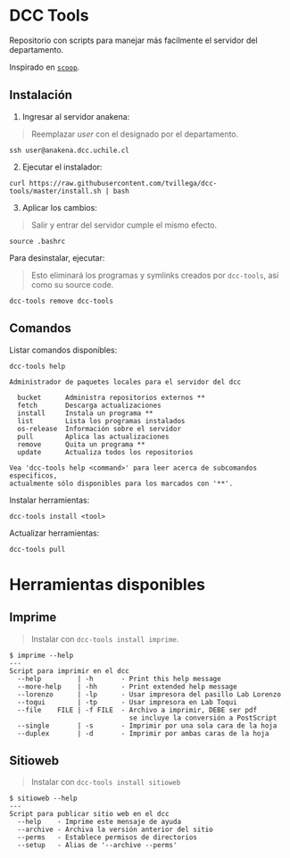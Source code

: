 # DCC Tools

Repositorio con scripts para manejar más facilmente el servidor del departamento.

Inspirado en [`scoop`](https://scoop.sh).

## Instalación

1. Ingresar al servidor anakena:
> Reemplazar *user* con el designado por el departamento.
```
ssh user@anakena.dcc.uchile.cl
```

2. Ejecutar el instalador:
```
curl https://raw.githubusercontent.com/tvillega/dcc-tools/master/install.sh | bash
```

3. Aplicar los cambios:
> Salir y entrar del servidor cumple el mismo efecto.
```
source .bashrc
```

Para desinstalar, ejecutar:
> Esto eliminará los programas y symlinks creados por `dcc-tools`, así como su source code.
```
dcc-tools remove dcc-tools
```

## Comandos

Listar comandos disponibles:
```
dcc-tools help
```
```
Administrador de paquetes locales para el servidor del dcc

  bucket      Administra repositorios externos **
  fetch       Descarga actualizaciones
  install     Instala un programa **
  list        Lista los programas instalados
  os-release  Información sobre el servidor
  pull        Aplica las actualizaciones
  remove      Quita un programa **
  update      Actualiza todos los repositorios

Vea 'dcc-tools help <command>' para leer acerca de subcomandos especificos,
actualmente sólo disponibles para los marcados con '**'.
```

Instalar herramientas:
```
dcc-tools install <tool>
```

Actualizar herramientas:
```
dcc-tools pull
```

# Herramientas disponibles

## Imprime

> Instalar con `dcc-tools install imprime`.

```
$ imprime --help
---
Script para imprimir en el dcc
  --help         | -h       - Print this help message
  --more-help    | -hh      - Print extended help message
  --lorenzo      | -lp      - Usar impresora del pasillo Lab Lorenzo
  --toqui        | -tp      - Usar impresora en Lab Toqui
  --file    FILE | -f FILE  - Archivo a imprimir, DEBE ser pdf
                              se incluye la conversión a PostScript
  --single       | -s       - Imprimir por una sola cara de la hoja
  --duplex       | -d       - Imprimir por ambas caras de la hoja
```

## Sitioweb

> Instalar con `dcc-tools install sitioweb`
```
$ sitioweb --help
---
Script para publicar sitio web en el dcc
  --help    - Imprime este mensaje de ayuda
  --archive - Archiva la versión anterior del sitio
  --perms   - Establece permisos de directorios
  --setup   - Alias de '--archive --perms'
```
